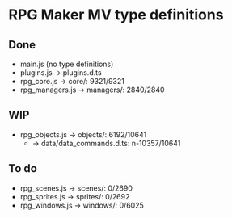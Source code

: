 # RPG Maker MV type definitions
## Done
- main.js (no type definitions)
- plugins.js → plugins.d.ts
- rpg_core.js → core/: 9321/9321
- rpg_managers.js → managers/: 2840/2840

## WIP
- rpg_objects.js → objects/: 6192/10641
  - → data/data_commands.d.ts: n-10357/10641

## To do
- rpg_scenes.js → scenes/: 0/2690
- rpg_sprites.js → sprites/: 0/2692
- rpg_windows.js → windows/: 0/6025
